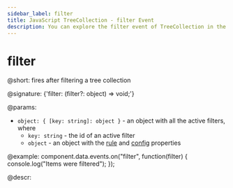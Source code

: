 ```yaml
---
sidebar_label: filter
title: JavaScript TreeCollection - filter Event 
description: You can explore the filter event of TreeCollection in the documentation of the DHTMLX JavaScript UI library. Browse developer guides and API reference, try out code examples and live demos, and download a free 30-day evaluation version of DHTMLX Suite.
---
```


# filter

@short: fires after filtering a tree collection 

@signature: {'filter: (filter?: object) => void;'}

@params:
- `object: { [key: string]: object }` - an object with all the active filters, where
    - `key: string` - the id of an active filter
    - `object` - an object with the [rule](tree_collection/api/treecollection_filter_method.md) and [config](tree_collection/api/treecollection_filter_method.md) properties

@example:
component.data.events.on("filter", function(filter) {
    console.log("Items were filtered");
});

@descr: